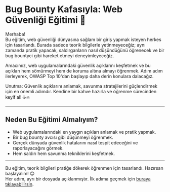 # Bug Bounty Kafasıyla: Web Güvenliği Eğitimi 🚀

Merhaba!  
Bu eğitim, web güvenliği dünyasına sağlam bir giriş yapmak isteyen herkes için tasarlandı. Burada sadece teorik bilgilerle yetinmeyeceğiz; aynı zamanda pratik yapacak, saldırganların nasıl düşündüğünü öğrenecek ve bir bug bountyci gibi hareket etmeyi deneyimleyeceğiz.

Amacımız, web uygulamalarındaki güvenlik açıklarını keşfetmek ve bu açıkları hem sömürmeyi hem de koruma altına almayı öğrenmek. Adım adım ilerleyerek, OWASP Top 10'dan başlayıp daha derin konulara dalacağız.  

Unutma: Güvenlik açıklarını anlamak, savunma stratejilerini güçlendirmek için en önemli adımdır. Kendine bir kahve hazırla ve öğrenme sürecinden keyif al! ☕🔥  

---

## Neden Bu Eğitimi Almalıyım?

- Web uygulamalarındaki en yaygın açıkları anlamak ve pratik yapmak.
- Bir bug bounty avcısı gibi düşünmeyi öğrenmek.
- Gerçek dünyada güvenlik hatalarını nasıl tespit edeceğini ve raporlayacağını görmek.
- Hem saldırı hem savunma tekniklerini keşfetmek.

---

Bu eğitim, teorik bilgileri pratiğe dökerek öğrenmen için tasarlandı. Hazırsan başlayalım! 😊  
Her adım, ayrı bir dosyada açıklanmıştır. İlk adıma geçmek için [buraya tıklayabilirsin](./1-adim.md).
